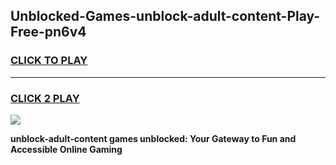 
## Unblocked-Games-unblock-adult-content-Play-Free-pn6v4
<h3>
<a href="https://premium76.site?title=unblock-adult-content&ref=10A">CLICK TO PLAY</a></h3>
<hr>

<h3>
<a href="https://premium76.site?title=unblock-adult-content&ref=10A">CLICK 2 PLAY</a>
  
</h3>

<a href="https://premium76.site?title=unblock-adult-content&ref=10A"><img src="https://clearcache.store/games.png"></a>


**unblock-adult-content games unblocked: Your Gateway to Fun and Accessible Online Gaming**
